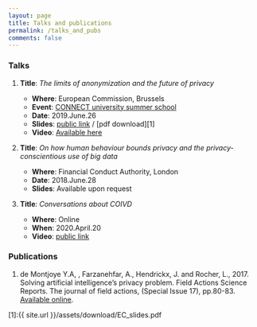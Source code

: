 ```yaml
---
layout: page
title: Talks and publications
permalink: /talks_and_pubs
comments: false
---
```


### Talks

1. **Title**: _The limits of anonymization and the future of privacy_
	- **Where**: European Commission, Brussels
	- **Event**: [CONNECT university summer school](https://ec.europa.eu/digital-single-market/en/news/connect-university-summer-school-2019-cybersecurity-age-digital-transformation)
	- **Date**: 2019.June.26
	- **Slides**: [public link](https://docs.google.com/presentation/d/1xZZREf9hxIfa0rCjmM29U_zjgQtmLpACCdp4rFgqqxY/edit?usp=sharing) / [pdf download][1] 
	- **Video**: [Available here](https://youtu.be/gVcgD8TNM70?t=5647)

2. **Title**: _On how human behaviour bounds privacy and the privacy-conscientious use of big data_
	- **Where**: Financial Conduct Authority, London
	- **Date**: 2018.June.28
	- **Slides**: Available upon request

3. **Title**: _Conversations about COIVD_
    - **Where**: Online
    - **When**: 2020.April.20
    - **Video**: [public link](https://www.linkedin.com/posts/deborahwebsterdw_data-tech-covid19-activity-6657611773539074048-YrIz/)

### Publications

1. de Montjoye Y.A, , Farzanehfar, A., Hendrickx, J. and Rocher, L., 2017. Solving artificial intelligence’s privacy problem. Field Actions Science Reports. The journal of field actions, (Special Issue 17), pp.80-83. [Available online](https://journals.openedition.org/factsreports/4494).



[1]:{{ site.url }}/assets/download/EC_slides.pdf

